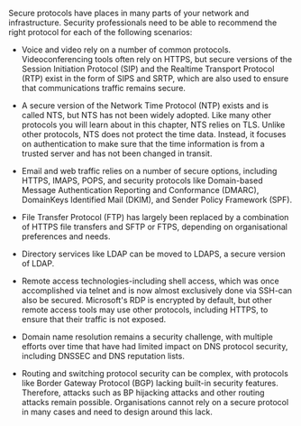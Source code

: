 Secure protocols have places in many parts of your network and infrastructure. Security professionals need to be able to recommend the right protocol for each of the following scenarios:

- Voice and video rely on a number of common protocols. Videoconferencing tools often rely on HTTPS, but secure versions of the Session Initiation Protocol (SIP) and the Realtime Transport Protocol (RTP) exist in the form of SIPS and SRTP, which are also used to ensure that communications traffic remains secure.
  
- A secure version of the Network Time Protocol (NTP) exists and is called NTS, but NTS has not been widely adopted. Like many other protocols you will learn about in this chapter, NTS relies on TLS. Unlike other protocols, NTS does not protect the time data. Instead, it focuses on authentication to make sure that the time information is from a trusted server and has not been changed in transit.
  
- Email and web traffic relies on a number of secure options, including HTTPS, IMAPS, POPS, and security protocols like Domain-based Message Authentication Reporting and Conformance (DMARC), DomainKeys Identified Mail (DKIM), and Sender Policy Framework (SPF).
  
- File Transfer Protocol (FTP) has largely been replaced by a combination of HTTPS file transfers and SFTP or FTPS, depending on organisational preferences and needs.
  
- Directory services like LDAP can be moved to LDAPS, a secure version of LDAP.
  
- Remote access technologies-including shell access, which was once accomplished via telnet and is now almost exclusively done via SSH-can also be secured. Microsoft's RDP is encrypted by default, but other remote access tools may use other protocols, including HTTPS, to ensure that their traffic is not exposed.
  
- Domain name resolution remains a security challenge, with multiple efforts over time that have had limited impact on DNS protocol security, including DNSSEC and DNS reputation lists.
  
- Routing and switching protocol security can be complex, with protocols like Border Gateway Protocol (BGP) lacking built-in security features. Therefore, attacks such as BP hijacking attacks and other routing attacks remain possible. Organisations cannot rely on a secure protocol in many cases and need to design around this lack.